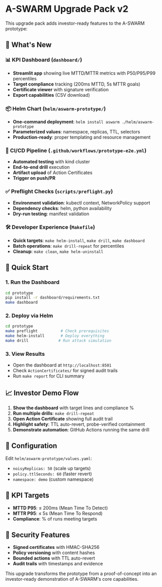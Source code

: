 # A-SWARM Upgrade Pack v2

This upgrade pack adds investor-ready features to the A-SWARM prototype:

## 🎯 What's New

### 📊 KPI Dashboard (`dashboard/`)
- **Streamlit app** showing live MTTD/MTTR metrics with P50/P95/P99 percentiles  
- **Target compliance** tracking (200ms MTTD, 5s MTTR goals)
- **Certificate viewer** with signature verification
- **Export capabilities** (CSV download)

### 📦 Helm Chart (`helm/aswarm-prototype/`)
- **One-command deployment**: `helm install aswarm ./helm/aswarm-prototype`
- **Parameterized values**: namespace, replicas, TTL, selectors
- **Production-ready**: proper templating and resource management

### 🔄 CI/CD Pipeline (`.github/workflows/prototype-e2e.yml`)
- **Automated testing** with kind cluster
- **End-to-end drill** execution
- **Artifact upload** of Action Certificates
- **Trigger on push/PR**

### ✅ Preflight Checks (`scripts/preflight.py`)
- **Environment validation**: kubectl context, NetworkPolicy support
- **Dependency checks**: helm, python availability
- **Dry-run testing**: manifest validation

### 🛠️ Developer Experience (`Makefile`)
- **Quick targets**: `make helm-install`, `make drill`, `make dashboard`
- **Batch operations**: `make drill-repeat` for percentiles
- **Cleanup**: `make clean`, `make helm-uninstall`

## 🚀 Quick Start

### 1. Run the Dashboard
```bash
cd prototype
pip install -r dashboard/requirements.txt
make dashboard
```

### 2. Deploy via Helm
```bash
cd prototype
make preflight          # Check prerequisites
make helm-install       # Deploy everything
make drill             # Run attack simulation
```

### 3. View Results
- Open the dashboard at `http://localhost:8501`
- Check `ActionCertificates/` for signed audit trails
- Run `make report` for CLI summary

## 📈 Investor Demo Flow

1. **Show the dashboard** with target lines and compliance %
2. **Run multiple drills**: `make drill-repeat` 
3. **Open Action Certificate** showing full audit trail
4. **Highlight safety**: TTL auto-revert, probe-verified containment
5. **Demonstrate automation**: GitHub Actions running the same drill

## 🔧 Configuration

Edit `helm/aswarm-prototype/values.yaml`:
- `noisyReplicas: 50` (scale up targets)
- `policy.ttlSeconds: 60` (faster revert)
- `namespace: demo` (custom namespace)

## 🎯 KPI Targets

- **MTTD P95**: ≤ 200ms (Mean Time To Detect)
- **MTTR P95**: ≤ 5s (Mean Time To Respond)
- **Compliance**: % of runs meeting targets

## 🔐 Security Features

- **Signed certificates** with HMAC-SHA256
- **Policy versioning** with content hashes  
- **Bounded actions** with TTL auto-revert
- **Audit trails** with timestamps and evidence

This upgrade transforms the prototype from a proof-of-concept into an investor-ready demonstration of A-SWARM's core capabilities.